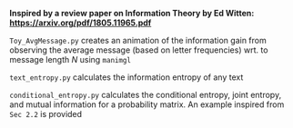 **Inspired by a review paper on Information Theory by Ed Witten: https://arxiv.org/pdf/1805.11965.pdf**

`Toy_AvgMessage.py` creates an animation of the information gain from observing the average message (based on letter frequencies) wrt. to message length $N$ using `manimgl`

`text_entropy.py` calculates the information entropy of any text

`conditional_entropy.py` calculates the conditional entropy, joint entropy, and mutual information for a probability matrix. An example inspired from `Sec 2.2` is provided
